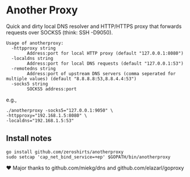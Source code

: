 Another Proxy
=============

Quick and dirty local DNS resolver and HTTP/HTTPS proxy that forwards requests over SOCKS5 (think: SSH -D9050).
```
Usage of anotherproxy:
  -httpproxy string
        Address:port for local HTTP proxy (default "127.0.0.1:8080")
  -localdns string
        Address:port for local DNS requests (default "127.0.0.1:53")
  -remotedns string
        Address:port of upstream DNS servers (comma seperated for multiple values) (default "8.8.8.8:53,8.8.4.4:53")
  -socks5 string
        SOCKS5 address:port
```

e.g.,
```
./anotherproxy -socks5="127.0.0.1:9050" \
-httpproxy="192.168.1.5:8080" \
-localdns="192.168.1.5:53"
```

## Install notes
```
go install github.com/zeroshirts/anotherproxy
sudo setcap 'cap_net_bind_service=+ep' $GOPATH/bin/anotherproxy
```

:heart: Major thanks to github.com/miekg/dns and github.com/elazarl/goproxy
